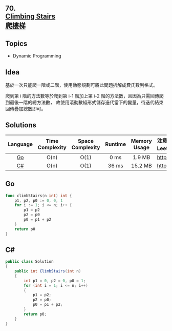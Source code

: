 ##  **70.<br/>[Climbing Stairs](https://leetcode.com/problems/climbing-stairs/)<br/>[爬樓梯](https://leetcode-cn.com/problems/climbing-stairs/)**

## **Topics**
* Dynamic Programming

## **Idea**
基於一次只能爬一階或二階，使用動態規劃可將此問題拆解成費氏數列格式。

爬到第 i 階的方法數等於爬到第 i-1 階加上第 i-2 階的方法數，且因為只需回傳爬到最後一階的總方法數，
故使用滾動數組形式儲存迭代當下的變量，待迭代結束回傳疊加總數即可。

## **Solutions**
| Language | Time Complexity | Space Complexity | Runtime | Memory Usage | 注意：Runtime和Memory Usage的數值皆來自LeetCode提供的效能測試，僅供參考。 |
| :--: | :--: | :--: | :--: | :--: | :-- |
| [Go](https://github.com/cashviar/leetcode/blob/main/problems/algorithms/70_climbing-stairs.md#go) | O(n) | O(1) |0 ms | 1.9 MB | https://leetcode.com/submissions/detail/456404061/ |
| [C#](https://github.com/cashviar/leetcode/blob/main/problems/algorithms/70_climbing-stairs.md#c) | O(n) | O(1) | 36 ms | 15.2 MB | https://leetcode.com/submissions/detail/499430153/ |

## Go 
```Go
func climbStairs(n int) int {
    p1, p2, p0 := 0, 0, 1
    for i := 1; i <= n; i++ {
        p1 = p2
        p2 = p0
        p0 = p1 + p2
    }
    return p0
}
```
## C#
```csharp
public class Solution 
{
    public int ClimbStairs(int n) 
    {
        int p1 = 0, p2 = 0, p0 = 1;         
        for (int i = 1; i <= n; i++)
        {
            p1 = p2;
            p2 = p0;
            p0 = p1 + p2;
        }        
        return p0;
    }
}
```
